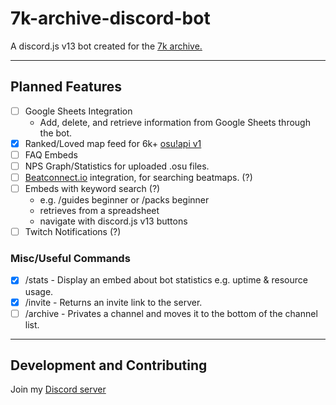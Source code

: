 # 7k-archive-discord-bot
A discord.js v13 bot created for the [7k archive.](https://discord.gg/XCV3bs7RFt)

---

## Planned Features

- [ ] Google Sheets Integration
  - Add, delete, and retrieve information from Google Sheets through the bot.
- [x] Ranked/Loved map feed for 6k+ [osu!api v1](https://github.com/ppy/osu-api/wiki)
- [ ] FAQ Embeds
- [ ] NPS Graph/Statistics for uploaded .osu files.
- [ ] [Beatconnect.io](https://beatconnect.io/) integration, for searching beatmaps. (?)
- [ ] Embeds with keyword search (?)
  - e.g. /guides beginner or /packs beginner
  - retrieves from a spreadsheet
  - navigate with discord.js v13 buttons
- [ ] Twitch Notifications (?)

### Misc/Useful Commands
- [x] /stats - Display an embed about bot statistics e.g. uptime & resource usage.
- [x] /invite - Returns an invite link to the server.
- [ ] /archive - Privates a channel and moves it to the bottom of the channel list.
---

## Development and Contributing

Join my [Discord server](https://discord.gg/9ckmwRTtBh)